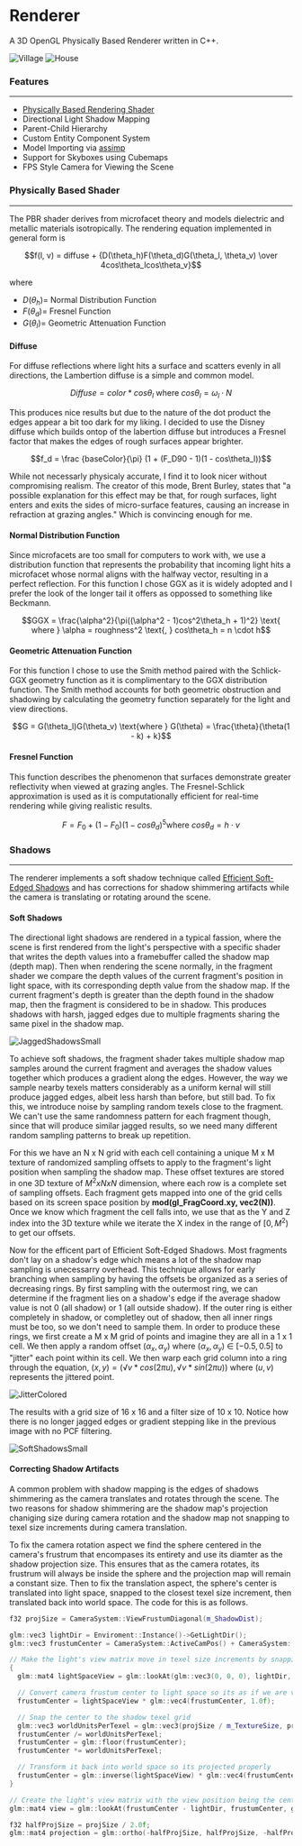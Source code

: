 # Renderer
A 3D OpenGL Physically Based Renderer written in C++.

![Village](https://github.com/user-attachments/assets/45f6fb97-62dc-4435-b2b2-9320fac69945)
![House](https://github.com/user-attachments/assets/01192669-82f7-42df-ab93-0a3f002496c0)

### Features
---
* [Physically Based Rendering Shader](#phsically-based-shader)
* Directional Light Shadow Mapping
* Parent-Child Hierarchy
* Custom Entity Component System
* Model Importing via [assimp](https://github.com/assimp/assimp)
* Support for Skyboxes using Cubemaps
* FPS Style Camera for Viewing the Scene

### Physically Based Shader
---
The PBR shader derives from microfacet theory and models dielectric and metallic materials isotropically.
The rendering equation implemented in general form is

$$f(l, v) = diffuse + {D(\theta_h)F(\theta_d)G(\theta_l, \theta_v) \over 4cos\theta_lcos\theta_v}$$

where 
* $D(\theta_h) =$ Normal Distribution Function
* $F(\theta_d) =$ Fresnel Function
* $G(\theta_l) =$ Geometric Attenuation Function

#### Diffuse
For diffuse reflections where light hits a surface and scatters evenly in all directions, the Lambertion diffuse is a simple and common model.

$$Diffuse = color * cos\theta_l \text{  where } cos\theta_l=\omega_l \cdot N$$

This produces nice results but due to the nature of the dot product the edges appear a bit too dark for my liking. I decided to use the Disney diffuse which builds ontop of the labertion diffuse but introduces a Fresnel factor that makes the edges of rough surfaces appear brighter.

$$f_d = \frac {baseColor}{\pi} (1 + (F_D90 - 1)(1 - cos\theta_l))$$

While not necessarly physicaly accurate, I find it to look nicer without compromising realism. The creator of this mode, Brent Burley, states that "a possible explanation for this effect may be that, for rough surfaces, light enters and exits the sides of micro-surface features, causing an increase in refraction at grazing angles." Which is convincing enough for me.

#### Normal Distribution Function
Since microfacets are too small for computers to work with, we use a distribution function that represents the probability that incoming light hits a microfacet whose normal aligns with the halfway vector, resulting in a perfect reflection. For this function I chose GGX as it is widely adopted and I prefer the look of the longer tail it offers as oppossed to something like Beckmann. 

$$GGX = \frac{\alpha^2}{\pi((\alpha^2 - 1)cos^2\theta_h + 1)^2} \text{  where } \alpha = roughness^2 \text{, } cos\theta_h = n \cdot h$$

#### Geometric Attenuation Function
For this function I chose to use the Smith method paired with the Schlick-GGX geometry function as it is complimentary to the GGX distribution function. The Smith method accounts for both geometric obstruction and shadowing by calculating the geometry function separately for the light and view directions.

$$G = G(\theta_l)G(\theta_v) \text{where } G(\theta) = \frac{\theta}{\theta(1 - k) + k}$$

#### Fresnel Function
This function describes the phenomenon that surfaces demonstrate greater reflectivity when viewed at grazing angles. The Fresnel-Schlick approximation is used as it is computationally efficient for real-time rendering while giving realistic results.

$$F = F_0 + (1 - F_0)(1 - cos\theta_d)^5 \text{where } cos\theta_d = h \cdot v$$

### Shadows
---
The renderer implements a soft shadow technique called [Efficient Soft-Edged Shadows](https://developer.nvidia.com/gpugems/gpugems2/part-ii-shading-lighting-and-shadows/chapter-17-efficient-soft-edged-shadows-using) and has corrections for shadow shimmering artifacts while the camera is translating or rotating around the scene.

#### Soft Shadows
The directional light shadows are rendered in a typical fassion, where the scene is first rendered from the light's perspective with a specific shader that writes the depth values into a framebuffer called the shadow map (depth map). Then when rendering the scene normally, in the fragment shader we compare the depth values of the current fragment's position in light space, with its corresponding depth value from the shadow map. If the current fragment's depth is greater than the depth found in the shadow map, then the fragment is considered to be in shadow. This produces shadows with harsh, jagged edges due to multiple fragments sharing the same pixel in the shadow map.

![JaggedShadowsSmall](https://github.com/user-attachments/assets/8d7ef0b9-85c7-428e-8064-6e0f504d5ae9)

To achieve soft shadows, the fragment shader takes multiple shadow map samples around the current fragment and averages the shadow values together which produces a gradient along the edges. However, the way we sample nearby texels matters considerably as a uniform kernal will still produce jagged edges, albeit less harsh than before, but still bad. To fix this, we introduce noise by sampling random texels close to the fragment. We can't use the same randomness pattern for each fragment though, since that will produce similar jagged results, so we need many different random sampling patterns to break up repetition.

For this we have an N x N grid with each cell containing a unique M x M texture of randomized sampling offsets to apply to the fragment's light position when sampling the shadow map. These offset textures are stored in one 3D texture of $M^2 x N x N$ dimension, where each row is a complete set of sampling offsets. Each fragment gets mapped into one of the grid cells based on its screen space position by **mod(gl_FragCoord.xy, vec2(N))**. Once we know which fragment the cell falls into, we use that as the Y and Z index into the 3D texture while we iterate the X index in the range of $[0, M^2)$ to get our offsets.

Now for the efficent part of Efficient Soft-Edged Shadows. Most fragments don't lay on a shadow's edge which means a lot of the shadow map sampling is unecessarry overhead. This technique allows for early branching when sampling by having the offsets be organized as a series of decreasing rings. By first sampling with the outermost ring, we can determine if the fragment lies on a shadow's edge if the average shadow value is not 0 (all shadow) or 1 (all outside shadow). If the outer ring is either completely in shadow, or completley out of shadow, then all inner rings must be too, so we don't need to sample them. In order to produce these rings, we first create a M x M grid of points and imagine they are all in a 1 x 1 cell. We then apply a random offset $(\alpha_x, \alpha_y)$ where $(\alpha_x, \alpha_y)$ ∈ $[-0.5, 0.5]$ to "jitter" each point within its cell. We then warp each grid column into a ring through the equation, $(x, y) = (√v * cos(2 \pi u), √v * sin(2 \pi u))$ where $(u, v)$ represents the jittered point.

![JitterColored](https://github.com/user-attachments/assets/4c0a20d0-49c5-4016-903d-6f5f112bed77)

The results with a grid size of 16 x 16 and a filter size of 10 x 10. Notice how there is no longer jagged edges or gradient stepping like in the previous image with no PCF filtering.

![SoftShadowsSmall](https://github.com/user-attachments/assets/a663fe3e-77fb-41f2-a34c-5546dd71e936)

#### Correcting Shadow Artifacts
A common problem with shadow mapping is the edges of shadows shimmering as the camera translates and rotates through the scene. The two reasons for shadow shimmering are the shadow map's projection chaniging size during camera rotation and the shadow map not snapping to texel size increments during camera translation.

To fix the camera rotation aspect we find the sphere centered in the camera's frustrum that encompases its entirety and use its diamter as the shadow projection size. This ensures that as the camera rotates, its frustrum will always be inside the sphere and the projection map will remain a constant size. Then to fix the translation aspect, the sphere's center is translated into light space, snapped to the closest texel size increment, then translated back into world space. The code for this is as follows.
```cpp
f32 projSize = CameraSystem::ViewFrustumDiagonal(m_ShadowDist);

glm::vec3 lightDir = Enviroment::Instance()->GetLightDir();
glm::vec3 frustumCenter = CameraSystem::ActiveCamPos() + CameraSystem::ActiveCamForward() * (m_ShadowDist / 2.0f);

// Make the light's view matrix move in texel size increments by snapping the frustum center.
{
  glm::mat4 lightSpaceView = glm::lookAt(glm::vec3(0, 0, 0), lightDir, glm::vec3(0, 1, 0));

  // Convert camera frustum center to light space so its as if we are viewing it from the lights perspective.
  frustumCenter = lightSpaceView * glm::vec4(frustumCenter, 1.0f);

  // Snap the center to the shadow texel grid
  glm::vec3 worldUnitsPerTexel = glm::vec3(projSize / m_TextureSize, projSize / m_TextureSize, 1.0f);
  frustumCenter /= worldUnitsPerTexel;
  frustumCenter = glm::floor(frustumCenter);
  frustumCenter *= worldUnitsPerTexel;

  // Transform it back into world space so its projected properly
  frustumCenter = glm::inverse(lightSpaceView) * glm::vec4(frustumCenter, 1.0f);
}

// Create the light's view matrix with the view position being the center of the camera's frustum.
glm::mat4 view = glm::lookAt(frustumCenter - lightDir, frustumCenter, glm::vec3(0, 1, 0));

f32 halfProjSize = projSize / 2.0f;
glm::mat4 projection = glm::ortho(-halfProjSize, halfProjSize, -halfProjSize, halfProjSize, -projSize, projSize);
```
















